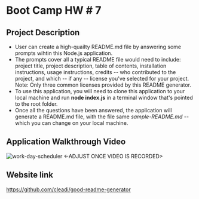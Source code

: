 # Boot Camp HW # 7

## Project Description
- User can create a high-quailty README.md file by answering some prompts wihtin this Node.js application.
- The prompts cover all a typical README file would need to include: project title, project description, table of contents, installation instructions, usage instructions, credits -- who contributed to the project, and which -- if any -- license you've selected for your project. Note: Only three common licenses provided by this README generator.
- To use this application, you will need to clone this application to your local machine and run **node index.js** in a terminal window that's pointed to the root folder.
- Once all the questions have been answered, the application will generate a README.md file, with the file same *sample-README.md* -- which you can change on your local machine.

## Application Walkthrough Video
![work-day-scheduler](assets/images/home-page.png) <-ADJUST ONCE VIDEO IS RECORDED>

## Website link
https://github.com/cleadi/good-readme-generator